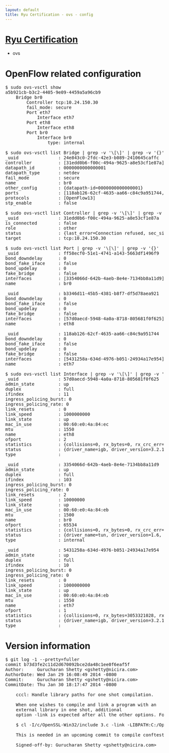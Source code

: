 ```yaml
---
layout: default
title: Ryu Certification - ovs - config
---
```

# [Ryu Certification](http://osrg.github.io/ryu/certification.html)
* ovs 

# OpenFlow related configuration
<pre>
$ sudo ovs-vsctl show
a5b921cb-b3c2-4405-9e09-4459a5a96cb9
    Bridge br0
        Controller tcp:10.24.150.30
        fail_mode: secure
        Port eth7
            Interface eth7
        Port eth8
            Interface eth8
        Port br0
            Interface br0
                type: internal

$ sudo ovs-vsctl list Bridge | grep -v '\[\]' | grep -v '{}'
_uuid               : 24e843c0-2fdc-42e3-b089-2410645caffc
controller          : [31edd0b6-f00c-494a-9625-a8e53cf1e87a]
datapath_id         : 0000000000000001
datapath_type       : netdev
fail_mode           : secure
name                : br0
other_config        : {datapath-id=0000000000000001}
ports               : [118ab126-62cf-4635-aa66-c84c9a951744, b3346d11-45b5-4381-b8f7-df5d78aea921, ff58ecf0-51e1-4741-a143-5663df1496f9]
protocols           : [OpenFlow13]
stp_enable          : false

$ sudo ovs-vsctl list Controller | grep -v '\[\]' | grep -v '{}'
_uuid               : 31edd0b6-f00c-494a-9625-a8e53cf1e87a
is_connected        : false
role                : other
status              : {last_error=Connection refused, sec_since_connect=297, sec_since_disconnect=0, state=BACKOFF}
target              : tcp:10.24.150.30

$ sudo ovs-vsctl list Port | grep -v '\[\]' | grep -v '{}'
_uuid               : ff58ecf0-51e1-4741-a143-5663df1496f9
bond_downdelay      : 0
bond_fake_iface     : false
bond_updelay        : 0
fake_bridge         : false
interfaces          : [3354066d-642b-4aeb-8e4e-7134bb8a11d9]
name                : br0

_uuid               : b3346d11-45b5-4381-b8f7-df5d78aea921
bond_downdelay      : 0
bond_fake_iface     : false
bond_updelay        : 0
fake_bridge         : false
interfaces          : [57d0aecd-5948-4a0a-8718-805681f0f625]
name                : eth8

_uuid               : 118ab126-62cf-4635-aa66-c84c9a951744
bond_downdelay      : 0
bond_fake_iface     : false
bond_updelay        : 0
fake_bridge         : false
interfaces          : [5431258a-634d-4976-b051-24934a17e954]
name                : eth7

$ sudo ovs-vsctl list Interface | grep -v '\[\]' | grep -v '{}'
_uuid               : 57d0aecd-5948-4a0a-8718-805681f0f625
admin_state         : up
duplex              : full
ifindex             : 11
ingress_policing_burst: 0
ingress_policing_rate: 0
link_resets         : 0
link_speed          : 1000000000
link_state          : up
mac_in_use          : 00:60:e0:4a:84:ec
mtu                 : 1550
name                : eth8
ofport              : 2
statistics          : {collisions=0, rx_bytes=0, rx_crc_err=0, rx_dropped=0, rx_errors=0, rx_frame_err=0, rx_over_err=0, rx_packets=0, tx_bytes=604126, tx_dropped=0, tx_errors=0, tx_packets=6456}
status              : {driver_name=igb, driver_version=3.2.10-k, firmware_version=3.10-0}
type                : 

_uuid               : 3354066d-642b-4aeb-8e4e-7134bb8a11d9
admin_state         : up
duplex              : full
ifindex             : 103
ingress_policing_burst: 0
ingress_policing_rate: 0
link_resets         : 2
link_speed          : 10000000
link_state          : up
mac_in_use          : 00:60:e0:4a:84:eb
mtu                 : 1500
name                : br0
ofport              : 65534
statistics          : {collisions=0, rx_bytes=0, rx_crc_err=0, rx_dropped=0, rx_errors=0, rx_frame_err=0, rx_over_err=0, rx_packets=0, tx_bytes=0, tx_dropped=0, tx_errors=0, tx_packets=0}
status              : {driver_name=tun, driver_version=1.6, firmware_version=N/A}
type                : internal

_uuid               : 5431258a-634d-4976-b051-24934a17e954
admin_state         : up
duplex              : full
ifindex             : 10
ingress_policing_burst: 0
ingress_policing_rate: 0
link_resets         : 0
link_speed          : 1000000000
link_state          : up
mac_in_use          : 00:60:e0:4a:84:eb
mtu                 : 1550
name                : eth7
ofport              : 1
statistics          : {collisions=0, rx_bytes=3053321028, rx_crc_err=0, rx_dropped=0, rx_errors=0, rx_frame_err=0, rx_over_err=0, rx_packets=72534657, tx_bytes=0, tx_dropped=0, tx_errors=0, tx_packets=0}
status              : {driver_name=igb, driver_version=3.2.10-k, firmware_version=3.10-0}
type                : 
</pre>

# Version information
<pre>
$ git log -1 --pretty=fuller
commit b73d3fe2c11d2d670092bce2da48c1ee0f6eaf5f
Author:     Gurucharan Shetty &lt;gshetty@nicira.com&gt;
AuthorDate: Wed Jan 29 16:08:49 2014 -0800
Commit:     Gurucharan Shetty &lt;gshetty@nicira.com&gt;
CommitDate: Thu Jan 30 18:17:47 2014 -0800

    cccl: Handle library paths for one shot compilation.
    
    When one wishes to compile and link a program with an
    external library in one shot, additional
    option -link is expected after all the other options. For example,
    
    $ cl -I/c/OpenSSL-Win32/include 3.c -link -LIBPATH:C:/OpenSSL-Win32/lib
    
    This is needed in an upcoming commit to compile conftest.c in autoconf.
    
    Signed-off-by: Gurucharan Shetty &lt;gshetty@nicira.com&gt;
</pre>
